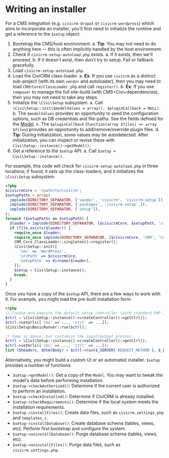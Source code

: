 # Writing an installer

For a CMS integration (e.g. `civicrm-drupal` or `civicrm-wordpress`) which aims to incorporate an installer, you'll
first need to initialize the runtime and get a reference to the `$setup` object:

1. Bootstrap the CMS/host environment.
    a. __Tip__: You may not need to do anything here -- this is often implicitly handled by the host environment.
2. Check if `civicrm-setup-autoload.php` exists.
    a. If it exists, then we'll proceed.
    b. If it doesn't exist, then don't try to setup. Fail or fallback gracefully.
3. Load `civicrm-setup-autoload.php`.
4. Load the CiviCRM class-loader.
    a. __Ex__: If you use `civicrm` as a distinct sub-project (with its own `vendor` and autoloader), then you may need to load `CRM/Core/ClassLoader.php` and call `register()`.
    b. __Ex__: If you use `composer` to manage the full site-build (with CMS+Civi+dependencies), then you may not need to take any steps.
5. Initialize the `\Civi\Setup` subsystem.
    a. Call `\Civi\Setup::init($modelValues = array(), $pluginCallback = NULL)`.
    b. The `$modelValues` provides an opportunity to seed the configuration options, such as DB credentials and file-paths. See the fields defined for the [Model](src/Setup/Model.php).
    c. The `$pluginCallback` (`function(array $files) => array $files`) provides an opportunity to add/remove/override plugin files.
    d. __Tip__: During initialization, some values may be autodetected. After initialization, you can inspect or revise these with `Civi\Setup::instance()->getModel()`.
6. Get a reference to the `$setup` API.
    a. Call `$setup = Civi\Setup::instance()`.

For example, this code will check for `civicrm-setup-autoload.php` in three locations; 
if found, it sets up the class-loaders, and it initializes the `\Civi\Setup` subsystem.

```php
<?php
$civicrmCore = '/path/to/civicrm';
$setupPaths = array(
  implode(DIRECTORY_SEPARATOR, ['vendor', 'civicrm', 'civicrm-setup']),
  implode(DIRECTORY_SEPARATOR, ['packages', 'civicrm-setup',]),
  implode(DIRECTORY_SEPARATOR, ['setup']),
);
foreach ($setupPaths as $setupPath) {
  $loader = implode(DIRECTORY_SEPARATOR, [$civicrmCore, $setupPath, 'civicrm-setup-autoload.php']);
  if (file_exists($loader)) {
    require_once $loader;
    require_once implode(DIRECTORY_SEPARATOR, [$civicrmCore, 'CRM', 'Core', 'ClassLoader.php']);
    CRM_Core_ClassLoader::singleton()->register();
    \Civi\Setup::init([
      'cms' => 'WordPress',
      'srcPath' => $civicrmCore,
      'setupPath' => dirname($loader),
    ]);
    $setup = Civi\Setup::instance();
    break;
  }
}
```

Once you have a copy of the `$setup` API, there are a few ways to work with it. For example, you might load
the pre-built installation form:

```php
<?php
// Create and execute the default setup controller (with standard PHP I/O).
$ctrl = \Civi\Setup::instance()->createController()->getCtrl();
$ctrl->setUrls(['res' => ..., 'ctrl' => ...]);
\Civi\Setup\BasicRunner::run($ctrl);

// Same as above, but customize the input/output process.
$ctrl = \Civi\Setup::instance()->createController()->getCtrl();
$ctrl->setUrls(['res' => ..., 'ctrl' => ...]);
list ($headers, $htmlBody) = $ctrl->run($_SERVER['REQUEST_METHOD'], $_POST);
```

Alternatively, you might build a custom UI or an automated installer. `$setup` provides a number of functions:

* `$setup->getModel()`: Get a copy of the `Model`. You may want to tweak the model's data before performing installation.
* `$setup->checkAuthorized()`: Determine if the current user is authorized to perform an installation.
* `$setup->checkInstalled()`: Determine if CiviCRM is already installed.
* `$setup->checkRequirements()`: Determine if the local system meets the installation requirements.
* `$setup->installFiles()`: Create data files, such as `civicrm.settings.php` and `templates_c`.
* `$setup->installDatabase()`: Create database schema (tables, views, etc). Perform first bootstrap and configure the system.
* `$setup->uninstallDatabase()`: Purge database schema (tables, views, etc).
* `$setup->uninstallFiles()`: Purge data files, such as `civicrm.settings.php`.
